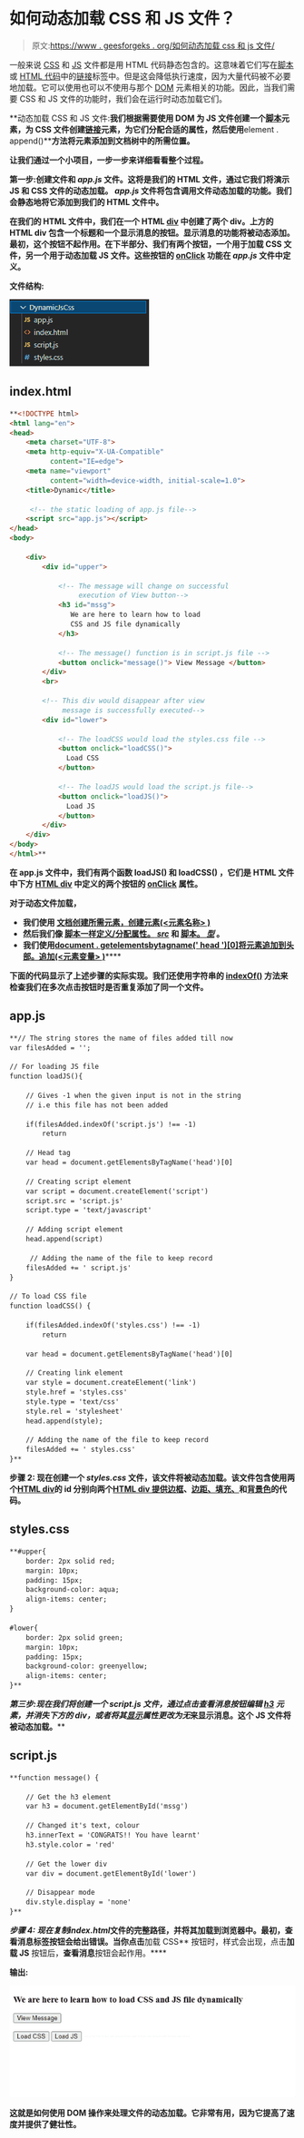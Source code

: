# 如何动态加载 CSS 和 JS 文件？

> 原文:[https://www . geesforgeks . org/如何动态加载 css 和 js 文件/](https://www.geeksforgeeks.org/how-to-load-css-and-js-files-dynamically/)

一般来说 [CSS](https://www.geeksforgeeks.org/css-tutorials/) 和 [JS](https://www.geeksforgeeks.org/javascript-tutorial/) 文件都是用 HTML 代码静态包含的。这意味着它们写在[脚本](https://www.geeksforgeeks.org/html-script-tag/)或 [HTML 代码](https://www.geeksforgeeks.org/html-basics/)中的[链接](https://www.geeksforgeeks.org/html-link-tag/)标签中。但是这会降低执行速度，因为大量代码被不必要地加载。它可以使用也可以不使用与那个 [DOM](https://www.geeksforgeeks.org/dom-document-object-model/) 元素相关的功能。因此，当我们需要 CSS 和 JS 文件的功能时，我们会在运行时动态加载它们。

**动态加载 CSS 和 JS 文件:**我们根据需要使用 DOM 为 JS 文件创建一个[脚本](https://www.geeksforgeeks.org/html-script-tag/)元素，为 CSS 文件创建[链接](https://www.geeksforgeeks.org/html-link-tag/)元素，为它们分配合适的属性，然后使用**element . append()****方法将元素添加到文档树中的所需位置。**

**让我们通过一个小项目，一步一步来详细看看整个过程。**

****第一步:**创建**文件和 ***app.js*** 文件。这将是我们的 HTML 文件，通过它我们将演示 JS 和 CSS 文件的动态加载。 ***app.js*** 文件将包含调用文件动态加载的功能。我们会静态地将它添加到我们的 HTML 文件中。****

****在我们的 HTML 文件中，我们在一个 HTML [div](https://www.geeksforgeeks.org/div-tag-html/) 中创建了两个 div。上方的 HTML div 包含一个标题和一个显示消息的按钮。显示消息的功能将被动态添加。最初，这个按钮不起作用。在下半部分**、**我们有两个按钮，一个用于加载 CSS 文件，另一个用于动态加载 JS 文件。这些按钮的 [onClick](https://www.geeksforgeeks.org/html-onclick-event-attribute/) 功能在 ***app.js*** 文件中定义。****

******文件结构:******

****![File Stucture](img/75481893af4abb33a667ed8fddc48fc9.png)****

## ****index.html****

```html
**<!DOCTYPE html>
<html lang="en">
<head>
    <meta charset="UTF-8">
    <meta http-equiv="X-UA-Compatible"
          content="IE=edge">
    <meta name="viewport" 
          content="width=device-width, initial-scale=1.0">
    <title>Dynamic</title>

     <!-- the static loading of app.js file-->
    <script src="app.js"></script>
</head>
<body>

    <div>
        <div id="upper">

            <!-- The message will change on successful
                 execution of View button-->
            <h3 id="mssg">
               We are here to learn how to load
               CSS and JS file dynamically
            </h3>

            <!-- The message() function is in script.js file -->
            <button onclick="message()"> View Message </button>
        </div>
        <br>

        <!-- This div would disappear after view 
             message is successfully executed-->
        <div id="lower">  

            <!-- The loadCSS would load the styles.css file -->
            <button onclick="loadCSS()">
              Load CSS 
            </button>

            <!-- The loadJS would load the script.js file-->
            <button onclick="loadJS()">
              Load JS 
            </button>            
        </div>
    </div>
</body>
</html>**
```

****在 **app.js** 文件中，我们有两个函数 **loadJS()** 和 **loadCSS()** ，它们是 HTML 文件中下方 [HTML div](https://www.geeksforgeeks.org/div-tag-html/) 中定义的两个按钮的 [onClick](https://www.geeksforgeeks.org/html-dom-onclick-event/) 属性。****

****对于动态文件加载，****

*   ****我们使用 [**文档创建所需元素，创建元素(<元素名称> )**](https://www.geeksforgeeks.org/html-dom-createelement-method/)****
*   ****然后我们像 [**脚本一样定义/分配属性。** ***src***](https://www.geeksforgeeks.org/html-dom-script-src-property/) 和 [**脚本。** ***型***](https://www.geeksforgeeks.org/html-dom-script-type-property/) 。****
*   ****我们使用**[**document . getelementsbytagname(' head ')[0]将元素追加到头部。追加(<元素变量> )**](https://www.geeksforgeeks.org/html-dom-getelementsbytagname-method/)******

****下面的代码显示了上述步骤的实际实现。我们还使用字符串的 [**indexOf()**](https://www.geeksforgeeks.org/javascript-string-prototype-indexof-function/) 方法来检查我们在多次点击按钮时是否重复添加了同一个文件。****

## ****app.js****

```html
**// The string stores the name of files added till now
var filesAdded = ''; 

// For loading JS file
function loadJS(){ 

    // Gives -1 when the given input is not in the string
    // i.e this file has not been added

    if(filesAdded.indexOf('script.js') !== -1)
        return

    // Head tag
    var head = document.getElementsByTagName('head')[0] 

    // Creating script element
    var script = document.createElement('script') 
    script.src = 'script.js'
    script.type = 'text/javascript'

    // Adding script element
    head.append(script) 

     // Adding the name of the file to keep record
    filesAdded += ' script.js'
}

// To load CSS file
function loadCSS() { 

    if(filesAdded.indexOf('styles.css') !== -1)
        return

    var head = document.getElementsByTagName('head')[0]

    // Creating link element
    var style = document.createElement('link') 
    style.href = 'styles.css'
    style.type = 'text/css'
    style.rel = 'stylesheet'
    head.append(style);

    // Adding the name of the file to keep record
    filesAdded += ' styles.css' 
}**
```

******步骤 2:** 现在创建一个 *styles.css* 文件，该文件将被动态加载。该文件包含使用两个[HTML div](https://www.geeksforgeeks.org/div-tag-html/)的 id 分别向两个[HTML div 提供](https://www.geeksforgeeks.org/div-tag-html/)[边框](https://www.geeksforgeeks.org/css-border-property/)、[边距、填充、](https://www.geeksforgeeks.org/css-margins-padding/)和[背景色](https://www.geeksforgeeks.org/css-background-color-property/)的代码。****

## ****styles.css****

```html
**#upper{
    border: 2px solid red;
    margin: 10px;
    padding: 15px;
    background-color: aqua;
    align-items: center;
}

#lower{
    border: 2px solid green;
    margin: 10px;
    padding: 15px;
    background-color: greenyellow;
    align-items: center;
}**
```

******第三步:**现在我们将创建一个 *script.js* 文件，通过点击**查看消息**按钮编辑 [h3](https://www.geeksforgeeks.org/how-to-define-an-html-heading-in-html5/) 元素，并消失下方的 div，或者将其[显示](https://www.geeksforgeeks.org/css-display-property/)属性更改为*无*来显示消息。这个 JS 文件将被动态加载。****

## ****script.js****

```html
**function message() {

    // Get the h3 element
    var h3 = document.getElementById('mssg') 

    // Changed it's text, colour
    h3.innerText = 'CONGRATS!! You have learnt' 
    h3.style.color = 'red' 

    // Get the lower div
    var div = document.getElementById('lower')

    // Disappear mode
    div.style.display = 'none' 
}**
```

******步骤 4:** 现在复制*index.html*文件的完整路径，并将其加载到浏览器中。最初，**查看消息**标签按钮会给出错误。当你点击**加载 CSS** 按钮时，样式会出现，点击**加载 JS** 按钮后，**查看消息**按钮会起作用。****

******输出:******

****![](img/644c3c47b16e2bd5a70a8aa482e0a8ec.png)****

****这就是如何使用 DOM 操作来处理文件的动态加载。它非常有用，因为它提高了速度并提供了健壮性。****